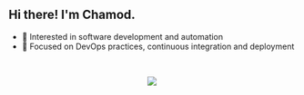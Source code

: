 ## Hi there! I'm Chamod.

* 🌱 Interested in software development and automation
* 🔧 Focused on DevOps practices, continuous integration and deployment
  
<!--
#### Programming Languages
- Java
- Python
- C#
- SQL
- JavaScript

#### Frameworks & Libraries
- .NET
- ReactJS

#### Platforms & Tools
- Docker
- Flutter
-->

<br>
<!-- ![GitHub Stats](https://github-readme-stats.vercel.app/api?username=chamodranasgala&theme=great-gatsby) <br> -->
<!-- <img align="center" src="https://github-readme-stats.vercel.app/api/top-langs/?username=chamodranasgala&&exclude_reo=chamodranasgala&layout=compact&theme=great-gatsby" alt="languages"/> <br><br> -->

<p align="center">
  <img src="https://skillicons.dev/icons?i=react,nodejs,html,css,js,bootstrap,java,mongodb,laravel,git,vscode,eclipse"/>
</p>

